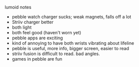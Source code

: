 lumoid notes

- pebble watch charger sucks; weak magnets, falls off a lot
- Striiv charger better
- both light
- both feel good (haven't worn yet)
- pebble apps are exciting 
- kind of annoying to have both wrists vibrating about lifeline
- pebble is useful, more info, bigger screen, easier to read
- striiv fusion is difficult to read. bad angles. 
- games in pebble are fun